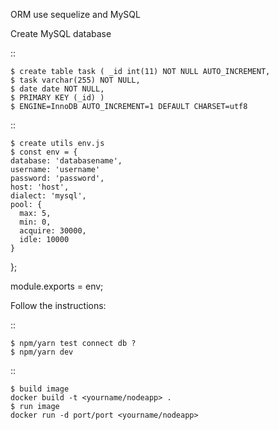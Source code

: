 
ORM use sequelize and MySQL


Create MySQL database

::

    $ create table task ( _id int(11) NOT NULL AUTO_INCREMENT,
    $ task varchar(255) NOT NULL, 
    $ date date NOT NULL,
    $ PRIMARY KEY (_id) )
    $ ENGINE=InnoDB AUTO_INCREMENT=1 DEFAULT CHARSET=utf8

::

    $ create utils env.js
    $ const env = {
    database: 'databasename',
    username: 'username'
    password: 'password',
    host: 'host',
    dialect: 'mysql',
    pool: {
      max: 5,
      min: 0,
      acquire: 30000,
      idle: 10000
    }
  };
  
  module.exports = env;



Follow the instructions:

::

    $ npm/yarn test connect db ?
    $ npm/yarn dev

:: 

    $ build image
    docker build -t <yourname/nodeapp> .
    $ run image
    docker run -d port/port <yourname/nodeapp>
